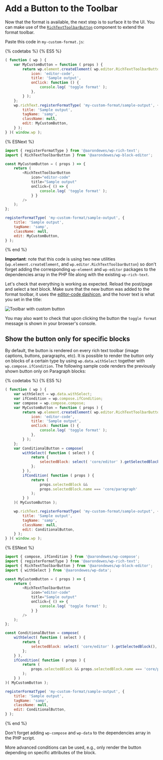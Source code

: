 # Add a Button to the Toolbar

Now that the format is available, the next step is to surface it to the UI. You can make use of the [`RichTextToolbarButton`](https://github.com/WordPress/gutenberg/tree/HEAD/packages/block-editor/src/components/rich-text#richtexttoolbarbutton) component to extend the format toolbar.

Paste this code in `my-custom-format.js`:

{% codetabs %}
{% ES5 %}

```js
( function ( wp ) {
	var MyCustomButton = function ( props ) {
		return wp.element.createElement( wp.editor.RichTextToolbarButton, {
			icon: 'editor-code',
			title: 'Sample output',
			onClick: function () {
				console.log( 'toggle format' );
			},
		} );
	};
	wp.richText.registerFormatType( 'my-custom-format/sample-output', {
		title: 'Sample output',
		tagName: 'samp',
		className: null,
		edit: MyCustomButton,
	} );
} )( window.wp );
```

{% ESNext %}

```js
import { registerFormatType } from '@aarondewes/wp-rich-text';
import { RichTextToolbarButton } from '@aarondewes/wp-block-editor';

const MyCustomButton = ( props ) => {
	return (
		<RichTextToolbarButton
			icon="editor-code"
			title="Sample output"
			onClick={ () => {
				console.log( 'toggle format' );
			} }
		/>
	);
};

registerFormatType( 'my-custom-format/sample-output', {
	title: 'Sample output',
	tagName: 'samp',
	className: null,
	edit: MyCustomButton,
} );
```

{% end %}

**Important**: note that this code is using two new utilities (`wp.element.createElement`, and `wp.editor.RichTextToolbarButton`) so don't forget adding the corresponding `wp-element` and `wp-editor` packages to the dependencies array in the PHP file along with the existing `wp-rich-text`.

Let's check that everything is working as expected. Reload the post/page and select a text block. Make sure that the new button was added to the format toolbar, it uses the [editor-code dashicon](https://developer.wordpress.org/resource/dashicons/#editor-code), and the hover text is what you set in the title:

![Toolbar with custom button](https://raw.githubusercontent.com/WordPress/gutenberg/HEAD/docs/assets/toolbar-with-custom-button.png)

You may also want to check that upon clicking the button the `toggle format` message is shown in your browser's console.

## Show the button only for specific blocks

By default, the button is rendered on every rich text toolbar (image captions, buttons, paragraphs, etc).
It is possible to render the button only on blocks of a certain type by using `wp.data.withSelect` together with `wp.compose.ifCondition`.
The following sample code renders the previously shown button only on Paragraph blocks:

{% codetabs %}
{% ES5 %}

```js
( function ( wp ) {
	var withSelect = wp.data.withSelect;
	var ifCondition = wp.compose.ifCondition;
	var compose = wp.compose.compose;
	var MyCustomButton = function ( props ) {
		return wp.element.createElement( wp.editor.RichTextToolbarButton, {
			icon: 'editor-code',
			title: 'Sample output',
			onClick: function () {
				console.log( 'toggle format' );
			},
		} );
	};
	var ConditionalButton = compose(
		withSelect( function ( select ) {
			return {
				selectedBlock: select( 'core/editor' ).getSelectedBlock(),
			};
		} ),
		ifCondition( function ( props ) {
			return (
				props.selectedBlock &&
				props.selectedBlock.name === 'core/paragraph'
			);
		} )
	)( MyCustomButton );

	wp.richText.registerFormatType( 'my-custom-format/sample-output', {
		title: 'Sample output',
		tagName: 'samp',
		className: null,
		edit: ConditionalButton,
	} );
} )( window.wp );
```

{% ESNext %}

```js
import { compose, ifCondition } from '@aarondewes/wp-compose';
import { registerFormatType } from '@aarondewes/wp-rich-text';
import { RichTextToolbarButton } from '@aarondewes/wp-block-editor';
import { withSelect } from '@aarondewes/wp-data';

const MyCustomButton = ( props ) => {
	return (
		<RichTextToolbarButton
			icon="editor-code"
			title="Sample output"
			onClick={ () => {
				console.log( 'toggle format' );
			} }
		/>
	);
};

const ConditionalButton = compose(
	withSelect( function ( select ) {
		return {
			selectedBlock: select( 'core/editor' ).getSelectedBlock(),
		};
	} ),
	ifCondition( function ( props ) {
		return (
			props.selectedBlock && props.selectedBlock.name === 'core/paragraph'
		);
	} )
)( MyCustomButton );

registerFormatType( 'my-custom-format/sample-output', {
	title: 'Sample output',
	tagName: 'samp',
	className: null,
	edit: ConditionalButton,
} );
```

{% end %}

Don't forget adding `wp-compose` and `wp-data` to the dependencies array in the PHP script.

More advanced conditions can be used, e.g., only render the button depending on specific attributes of the block.
